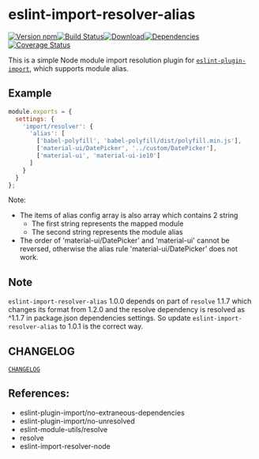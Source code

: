 # eslint-import-resolver-alias

[![Version npm][version]](http://browsenpm.org/package/eslint-import-resolver-alias)[![Build Status][build]](https://travis-ci.org/johvin/eslint-import-resolver-alias)[![Download][download]](https://www.npmjs.com/package/eslint-import-resolver-alias)[![Dependencies][david]](https://david-dm.org/johvin/eslint-import-resolver-alias)[![Coverage Status][cover]](https://coveralls.io/github/johvin/eslint-import-resolver-alias?branch=master)

[version]: http://img.shields.io/npm/v/eslint-import-resolver-alias.svg?style=flat-square
[build]: http://img.shields.io/travis/johvin/eslint-import-resolver-alias/master.svg?style=flat-square
[download]: https://img.shields.io/npm/dt/eslint-import-resolver-alias.svg?style=flat
[david]: https://img.shields.io/david/johvin/eslint-import-resolver-alias.svg?style=flat-square
[cover]: http://img.shields.io/coveralls/johvin/eslint-import-resolver-alias/master.svg?style=flat-square


This is a simple Node module import resolution plugin for [`eslint-plugin-import`](https://www.npmjs.com/package/eslint-plugin-import), which supports module alias.

## Example

```js
module.exports = {
  settings: {
    'import/resolver': {
      'alias': [
        ['babel-polyfill', 'babel-polyfill/dist/polyfill.min.js'],
        ['material-ui/DatePicker', '../custom/DatePicker'],
        ['material-ui', 'material-ui-ie10']
      ]
    }
  }
};
```


Note:

- The items of alias config array is also array which contains 2 string
    + The first string represents the mapped module
    + The second string represents the module alias
- The order of 'material-ui/DatePicker' and 'material-ui' cannot be reversed, otherwise the alias rule 'material-ui/DatePicker' does not work.

## Note

`eslint-import-resolver-alias` 1.0.0 depends on part of `resolve` 1.1.7 which changes its format from 1.2.0 and the resolve dependency is resolved as ^1.1.7 in package.json dependencies settings. So update `eslint-import-resolver-alias` to 1.0.1 is the correct way.

## CHANGELOG

[`CHANGELOG`](./CHANGELOG.md)

## References:

- eslint-plugin-import/no-extraneous-dependencies
- eslint-plugin-import/no-unresolved
- eslint-module-utils/resolve
- resolve
- eslint-import-resolver-node
